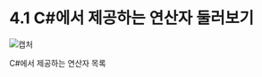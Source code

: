 # 4.1 C#에서 제공하는 연산자 둘러보기  
![캡처](https://github.com/madwil730/C-Project/assets/65881884/134a38e5-a07c-48c1-8391-5f84a807ac59)    

C#에서 제공하는 연산자 목록

  





